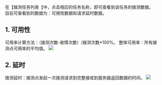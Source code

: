 在【拨测任务列表【中，点击相应的任务名称，即可查看到该任务的拨测数据。
目前可查看到的数据为：可用性数据和请求延时数据。

## 1. 可用性
可用率计算方法：（拨测次数-故障次数）/拨测次数\*100%。
整体可用率：所有拨测点可用率的平均值。
![](http://imgcache.tcecqpoc.fsphere.cn/image/mccdn.qcloud.com/img5694f5d64354c.png)

## 2. 延时
拨测延时：拨测点发起一次拨测请求到完整接收到服务器返回数据的时间。
![](http://imgcache.tcecqpoc.fsphere.cn/image/mccdn.qcloud.com/img5694f6070aa1b.png)